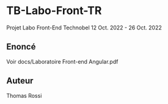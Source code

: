 # TB-Labo-Front-TR
Projet Labo Front-End Technobel
12 Oct. 2022 - 26 Oct. 2022

## Enoncé
Voir docs/Laboratoire Front-end Angular.pdf

## Auteur
Thomas Rossi
